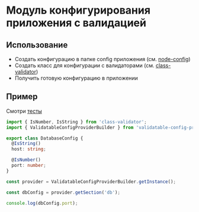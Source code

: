 # Модуль конфигурирования приложения с валидацией

## Использование

* Создать конфигурацию в папке config приложения (см. [node-config](https://www.npmjs.com/package/config))
* Создать класс для конфигурации c валидаторами (см. [class-validator](https://www.npmjs.com/package/class-validator))
* Получить готовую конфигурацию в приложении

## Пример

Смотри [тесты](./tests/src//ValidatableConfigProviderImpl.tests.ts)

```ts
import { IsNumber, IsString } from 'class-validator';
import { ValidatableConfigProviderBuilder } from 'validatable-config-provider'

export class DatabaseConfig {
  @IsString()
  host: string;

  @IsNumber()
  port: number;
}

const provider = ValidatableConfigProviderBuilder.getInstance();

const dbConfig = provider.getSection('db');

console.log(dbConfig.port);
```
